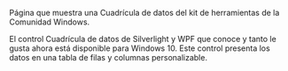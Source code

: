 ﻿Página que muestra una Cuadrícula de datos del kit de herramientas de la Comunidad Windows.

El control Cuadrícula de datos de Silverlight y WPF que conoce y tanto le gusta ahora está disponible para Windows 10. Este control presenta los datos en una tabla de filas y columnas personalizable.
